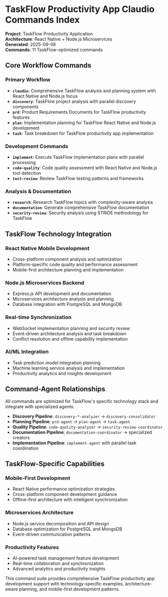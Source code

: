 # TaskFlow Productivity App Claudio Commands Index

**Project**: TaskFlow Productivity Application  
**Architecture**: React Native + Node.js Microservices  
**Generated**: 2025-09-08  
**Commands**: 11 TaskFlow-optimized commands

## Core Workflow Commands

### Primary Workflow
- **`claudio`**: Comprehensive TaskFlow analysis and planning system with React Native and Node.js focus
- **`discovery`**: TaskFlow project analysis with parallel discovery components  
- **`prd`**: Product Requirements Documents for TaskFlow productivity features
- **`plan`**: Implementation planning for TaskFlow React Native and Node.js development
- **`task`**: Task breakdown for TaskFlow productivity app implementation

### Development Commands
- **`implement`**: Execute TaskFlow implementation plans with parallel processing
- **`code-quality`**: Code quality assessment with React Native and Node.js tool detection
- **`test-review`**: Review TaskFlow testing patterns and frameworks

### Analysis & Documentation
- **`research`**: Research TaskFlow topics with complexity-aware analysis
- **`documentation`**: Generate comprehensive TaskFlow documentation  
- **`security-review`**: Security analysis using STRIDE methodology for TaskFlow

## TaskFlow Technology Integration

### React Native Mobile Development
- Cross-platform component analysis and optimization
- Platform-specific code quality and performance assessment
- Mobile-first architecture planning and implementation

### Node.js Microservices Backend
- Express.js API development and documentation
- Microservices architecture analysis and planning  
- Database integration with PostgreSQL and MongoDB

### Real-time Synchronization
- WebSocket implementation planning and security review
- Event-driven architecture analysis and task breakdown
- Conflict resolution and offline capability implementation

### AI/ML Integration
- Task prediction model integration planning
- Machine learning service analysis and implementation
- Productivity analytics and insights development

## Command-Agent Relationships

All commands are optimized for TaskFlow's specific technology stack and integrate with specialized agents:

- **Discovery Pipeline**: `discovery-*-analyzer` → `discovery-consolidator`
- **Planning Pipeline**: `prd-agent` → `plan-agent` → `task-agent`  
- **Quality Pipeline**: `code-quality-analyzer` → `security-review-coordinator`
- **Documentation Pipeline**: `documentation-coordinator` → specialized creators
- **Implementation Pipeline**: `implement-agent` with parallel task coordination

## TaskFlow-Specific Capabilities

### Mobile-First Development
- React Native performance optimization strategies
- Cross-platform component development guidance
- Offline-first architecture with intelligent synchronization

### Microservices Architecture  
- Node.js service decomposition and API design
- Database optimization for PostgreSQL and MongoDB
- Event-driven communication patterns

### Productivity Features
- AI-powered task management feature development
- Real-time collaboration and synchronization
- Advanced analytics and productivity insights

This command suite provides comprehensive TaskFlow productivity app development support with technology-specific examples, architecture-aware planning, and mobile-first development patterns.